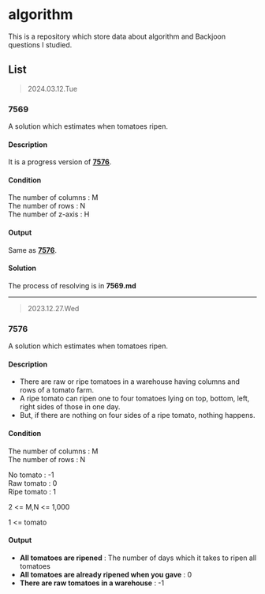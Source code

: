 # algorithm

This is a repository which store data about algorithm and Backjoon questions I studied.

## List

> 2024.03.12.Tue

### 7569

A solution which estimates when tomatoes ripen.

#### Description

It is a progress version of **[7576](#7576)**.

#### Condition

The number of columns : M<br>
The number of rows : N<br>
The number of z-axis : H

#### Output

Same as **[7576](#7576)**.

#### Solution

The process of resolving is in **7569.md**

---

> 2023.12.27.Wed

### 7576 <a name="7576"></a>

A solution which estimates when tomatoes ripen.

#### Description

- There are raw or ripe tomatoes in a warehouse having columns and rows of a tomato farm.
- A ripe tomato can ripen one to four tomatoes lying on top, bottom, left, right sides of those in one day.
- But, if there are nothing on four sides of a ripe tomato, nothing happens.

#### Condition

The number of columns : M<br>
The number of rows : N

No tomato : -1<br>
Raw tomato : 0<br>
Ripe tomato : 1

2 <= M,N <= 1,000

1 <= tomato

#### Output

- **All tomatoes are ripened**
  : The number of days which it takes to ripen all tomatoes
- **All tomatoes are already ripened when you gave**
  : 0
- **There are raw tomatoes in a warehouse**
  : -1
